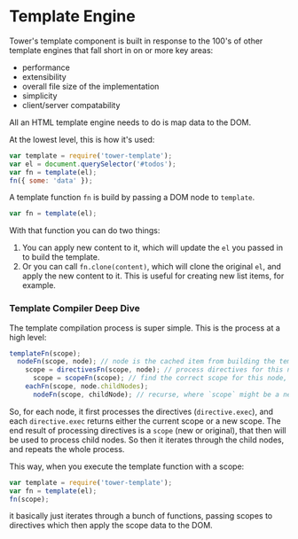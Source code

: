 # Template Engine

Tower's template component is built in response to the 100's of other template engines that fall short in on or more key areas:

- performance
- extensibility
- overall file size of the implementation
- simplicity
- client/server compatability

All an HTML template engine needs to do is map data to the DOM.

At the lowest level, this is how it's used:

```js
var template = require('tower-template');
var el = document.querySelector('#todos');
var fn = template(el);
fn({ some: 'data' });
```

A template function `fn` is build by passing a DOM node to `template`.

```js
var fn = template(el);
```

With that function you can do two things:

1. You can apply new content to it, which will update the `el` you passed in to build the template.
2. Or you can call `fn.clone(content)`, which will clone the original `el`, and apply the new content to it. This is useful for creating new list items, for example.

### Template Compiler Deep Dive

The template compilation process is super simple. This is the process at a high level:

```js
templateFn(scope);
  nodeFn(scope, node); // node is the cached item from building the template, so `document.body`
    scope = directivesFn(scope, node); // process directives for this node, returns new/old scope
      scope = scopeFn(scope); // find the correct scope for this node, from its directives
    eachFn(scope, node.childNodes);
      nodeFn(scope, childNode); // recurse, where `scope` might be a new one from above
```

So, for each node, it first processes the directives (`directive.exec`), and each `directive.exec` returns either the current scope or a new scope. The end result of processing directives is a `scope` (new or original), that then will be used to process child nodes. So then it iterates through the child nodes, and repeats the whole process.

This way, when you execute the template function with a scope:

```js
var template = require('tower-template');
var fn = template(el);
fn(scope);
```

it basically just iterates through a bunch of functions, passing scopes to directives which then apply the scope data to the DOM.